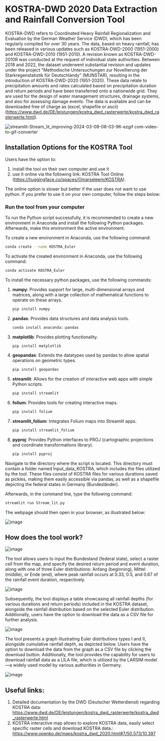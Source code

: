 # KOSTRA-DWD 2020 Data Extraction and Rainfall Conversion Tool
KOSTRA-DWD refers to Coordinated Heavy Rainfall Regionalization and Evaluation by the German Weather Service (DWD), which has been regularly compiled for over 30 years. The data, based on heavy rainfall, has been released in various updates such as KOSTRA-DWD-2000 (1951-2000) and KOSTRA-DWD-2010 (1951-2010). A revision known as KOSTRA-DWD-2010R was conducted at the request of individual state authorities. Between 2018 and 2022, the dataset underwent substantial revision and updates under the project "Methodische Untersuchungen zur Novellierung der Starkregenstatistik für Deutschlandy" (MUNSTAR), resulting in the introduction of KOSTRA-DWD-2020 (1951-2020). These data relate to precipitation amounts and rates calculated based on precipitation duration and return periods and have been transferred onto a nationwide grid. They are used for the design of water management structures, drainage systems, and also for assessing damage events. The data is available and can be downloaded free of charge as (excel, shapefile or ascii) (https://www.dwd.de/DE/leistungen/kostra_dwd_rasterwerte/kostra_dwd_rasterwerte.html).

![streamlit-Stream_lit_improving-2024-03-08-08-03-96-ezgif com-video-to-gif-converter](https://github.com/omarseleem92/KOSTRA_Data_tool/assets/57235564/71967cf7-1d7a-40b5-aaaa-b47de196a5af)






## Installation Options for the KOSTRA Tool

Users have the option to:
1. install the tool on their own computer and use it
2. use it online via the following link: KOSTRA Tool Online (https://huggingface.co/spaces/Omarseleem/KOSTRA).

The online option is slower but better if the user does not want to use python. If you prefer to use it on your own computer, follow the steps below:



### Run the tool from your computer

To run the Python script successfully, it is recommended to create a new environment in Anaconda and install the following Python packages. Afterwards, make this environment the active environment.

To create a new environment in Anaconda, use the following command:

```bash
conda create --name KOSTRA_Euler
```
To activate the created environment in Anaconda, use the following command:

```bash
conda activate KOSTRA_Euler
```
To install the necessary python packages, use the following commands:

1. **numpy**: Provides support for large, multi-dimensional arrays and matrices, along with a large collection of mathematical functions to operate on these arrays.
    ```bash
    pip install numpy
    ```

2. **pandas**: Provides data structures and data analysis tools.
    ```bash
    conda install anaconda::pandas
    ```
3. **matplotlib**: Provides plotting functionality.
    ```bash
    pip install matplotlib
    ```

4. **geopandas**: Extends the datatypes used by pandas to allow spatial operations on geometric types.
    ```bash
    pip install geopandas
    ```

5. **streamlit**: Allows for the creation of interactive web apps with simple Python scripts.
    ```bash
    pip install streamlit
    ```

6. **folium**: Provides tools for creating interactive maps.
    ```bash
    pip install folium
    ```

7. **streamlit_folium**: Integrates Folium maps into Streamlit apps.
    ```bash
    pip install streamlit_folium
    ```



8. **pyproj**: Provides Python interfaces to PROJ (cartographic projections and coordinate transformations library).
    ```bash
    pip install pyproj
    ```
Navigate to the directory where the script is located. This directory must contain a folder named Input_data_KOSTRA, which includes the files utilized by the tool. These files consist of KOSTRA files for various durations saved as pickles, making them easily accessible via pandas, as well as a shapefile depicting the federal states in Germany (Bundesländer).

Afterwards, in the command line, type the following command:

 ```bash
streamlit run Stream_lit.py
```

The webpage should then open in your browser, as illustrated below:

![image](https://github.com/omarseleem92/KOSTRA_Data_tool/assets/57235564/7105f06f-6a16-4c65-a872-78efdf9bd4d0)




## How does the tool work?

![image](https://github.com/omarseleem92/KOSTRA_Data_tool/assets/57235564/ee6de770-971b-444f-87ee-67a2435969a5)

The tool allows users to input the Bundesland (federal state), select a raster cell from the map, and specify the desired return period and event duration, along with one of three Euler distributions: Anfang (beginning), Mittel (middle), or Ende (end), where peak rainfall occurs at 0.33, 0.5, and 0.67 of the rainfall event duration, respectively. 

![image](https://github.com/omarseleem92/KOSTRA_Data_tool/assets/57235564/e7fde9f5-b8a6-4e99-b5be-a147c645fa05)


Subsequently, the tool displays a table showcasing all rainfall depths (for various durations and return periods) included in the KOSTRA dataset, alongside the rainfall distribution based on the selected Euler distribution. Additionally, users have the option to download the data as a CSV file for further analysis.

![image](https://github.com/omarseleem92/KOSTRA_Data_tool/assets/57235564/dcb34762-ddbb-444c-b13e-1a339c87d8c6)

The tool presents a graph illustrating Euler distributions types I and II, alongside cumulative rainfall depth, as depicted below. Users have the option to download the data from the graph as a CSV file by clicking the download button. Additionally, the tool provides the capability for users to download rainfall data as a LILA file, which is utilized by the LARSIM model—a widely used model by various authorities in Germany.

![image](https://github.com/omarseleem92/KOSTRA_Data_tool/assets/57235564/c3e62cee-3962-45ed-aeef-21a017380be9)


## Useful links: 
1. Detailed documentation by the DWD (Deutscher Wetterdienst) regarding KOSTRA data: https://www.dwd.de/DE/leistungen/kostra_dwd_rasterwerte/kostra_dwd_rasterwerte.html
2. KOSTRA interactive map allows to explore KOSTRA data, easily select specific raster cells and download KOSTRA data.: https://www.openko.de/maps/kostra_dwd_2020.html#7/50.573/10.397
